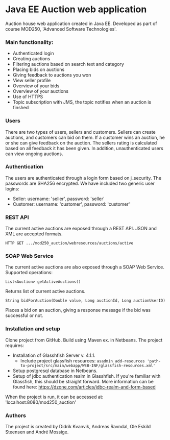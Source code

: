 # Java EE Auction web application
Auction house web application created in Java EE. Developed as part of course MOD250, 'Advanced Software Technologies'.
### Main functionality:
- Authenticated login
- Creating auctions
- Filtering auctions based on search text and category
- Placing bids on auctions
- Giving feedback to auctions you won
- View seller profile
- Overview of your bids
- Overview of your auctions
- Use of HTTPS
- Topic subscription with JMS, the topic notifies when an auction is finshed

### Users
There are two types of users, sellers and customers.
Sellers can create auctions, and customers can bid on them. If a customer wins an auction, he or she can give feedback on the auction.
The sellers rating is calculated based on all feedback it has been given.
In addition, unauthenticated users can view ongoing auctions.

### Authentication
The users are authenticated through a login form based on j_security. The passwords are SHA256 encrypted. 
We have included two generic user logins:
- Seller: username: 'seller', password: 'seller'
- Customer: username: 'customer', password: 'customer'

### REST API
The current active auctions are exposed through a REST API.
JSON and XML are accepted formats. 
```
HTTP GET .../mod250_auction/webresources/auctions/active
```

### SOAP Web Service
The current active auctions are also exposed through a SOAP Web Service.
Supported operations:
```
List<Auction> getActiveAuctions()
```
Returns list of current active auctions.
```
String bidForAuction(Double value, Long auctionId, Long auctionUserID)
```
Places a bid on an auction, giving a response message if the bid was successful or not.

### Installation and setup
Clone project from GitHub. Build using Maven ex. in Netbeans.
The project requires:
- Installation of Glasshfish Server v. 4.1.1.
  - Include project glassfish resources: ```asadmin add-resources 'path-to-project/src/main/webapp/WEB-INF/glassfish-resources.xml'```
- Setup postgresql database in Netbeans.
- Setup of jdbc authentication realm in Glasshfish. If you're familiar with Glassfish, this should be straight forward. More information can be found here: https://dzone.com/articles/jdbc-realm-and-form-based

When the project is run, it can be accessed at: 'localhost:8080/mod250_auction'

### Authors
The project is created by Didrik Kvanvik, Andreas Ravndal, Ole Eskild Steensen and André Mossige.
